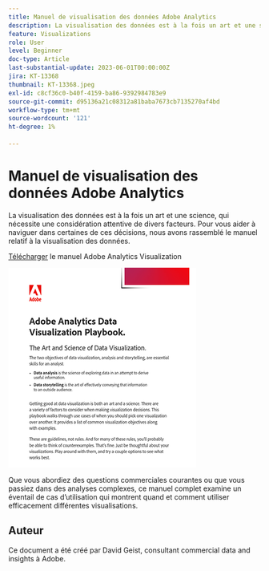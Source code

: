 ```yaml
---
title: Manuel de visualisation des données Adobe Analytics
description: La visualisation des données est à la fois un art et une science, qui nécessite une considération attentive de divers facteurs. Pour vous aider à naviguer dans certaines de ces décisions, nous avons rassemblé le manuel relatif à la visualisation des données.
feature: Visualizations
role: User
level: Beginner
doc-type: Article
last-substantial-update: 2023-06-01T00:00:00Z
jira: KT-13368
thumbnail: KT-13368.jpeg
exl-id: c8cf36c0-b40f-4159-ba86-9392984783e9
source-git-commit: d95136a21c08312a81baba7673cb7135270af4bd
workflow-type: tm+mt
source-wordcount: '121'
ht-degree: 1%

---
```


# Manuel de visualisation des données Adobe Analytics

La visualisation des données est à la fois un art et une science, qui nécessite une considération attentive de divers facteurs. Pour vous aider à naviguer dans certaines de ces décisions, nous avons rassemblé le manuel relatif à la visualisation des données.


[Télécharger](assets/adobe-analytics-data-visualization-playbook.pdf) le manuel Adobe Analytics Visualization

[![Manuel](assets/data-visualization-playbook-image.png)](assets/adobe-analytics-data-visualization-playbook.pdf)

Que vous abordiez des questions commerciales courantes ou que vous passiez dans des analyses complexes, ce manuel complet examine un éventail de cas d’utilisation qui montrent quand et comment utiliser efficacement différentes visualisations.

## Auteur

Ce document a été créé par David Geist,
consultant commercial data and insights à Adobe.
